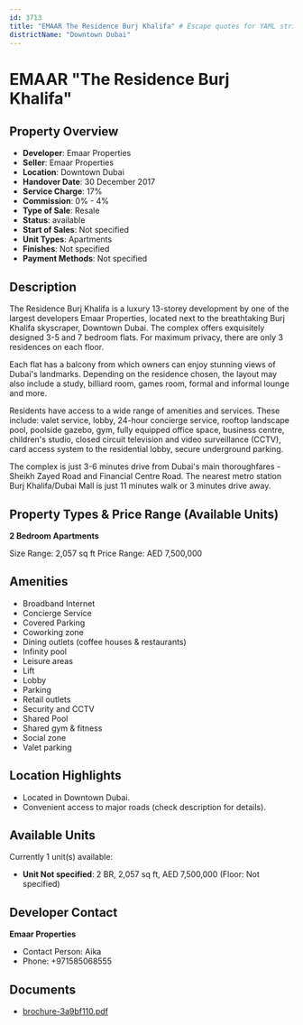 ```yaml
---
id: 3713
title: "EMAAR The Residence Burj Khalifa" # Escape quotes for YAML string
districtName: "Downtown Dubai"
---
```


# EMAAR "The Residence Burj Khalifa"

## Property Overview
- **Developer**: Emaar Properties
- **Seller**: Emaar Properties
- **Location**: Downtown Dubai
- **Handover Date**: 30 December 2017
- **Service Charge**: 17%
- **Commission**: 0% - 4%
- **Type of Sale**: Resale
- **Status**: available
- **Start of Sales**: Not specified
- **Unit Types**: Apartments
- **Finishes**: Not specified
- **Payment Methods**: Not specified

## Description
The Residence Burj Khalifa is a luxury 13-storey development by one of the largest developers Emaar Properties, located next to the breathtaking Burj Khalifa skyscraper, Downtown Dubai. The complex offers exquisitely designed 3-5 and 7 bedroom flats. For maximum privacy, there are only 3 residences on each floor.

Each flat has a balcony from which owners can enjoy stunning views of Dubai's landmarks. Depending on the residence chosen, the layout may also include a study, billiard room, games room, formal and informal lounge and more. 

Residents have access to a wide range of amenities and services. These include: valet service, lobby, 24-hour concierge service, rooftop landscape pool, poolside gazebo, gym, fully equipped office space, business centre, children's studio, closed circuit television and video surveillance (CCTV), card access system to the residential lobby, secure underground parking.

The complex is just 3-6 minutes drive from Dubai's main thoroughfares - Sheikh Zayed Road and Financial Centre Road. The nearest metro station Burj Khalifa/Dubai Mall is just 11 minutes walk or 3 minutes drive away.

## Property Types & Price Range (Available Units)
**2 Bedroom Apartments**

Size Range: 2,057 sq ft
Price Range: AED 7,500,000

## Amenities
- Broadband Internet
- Concierge Service
- Covered Parking
- Coworking zone
- Dining outlets  (coffee houses & restaurants)
- Infinity pool
- Leisure areas
- Lift
- Lobby
- Parking
- Retail outlets
- Security and CCTV
- Shared Pool
- Shared gym & fitness
- Social zone
- Valet parking

## Location Highlights
- Located in Downtown Dubai.
- Convenient access to major roads (check description for details).

## Available Units
Currently 1 unit(s) available:
- **Unit Not specified**: 2 BR, 2,057 sq ft, AED 7,500,000 (Floor: Not specified)

## Developer Contact
**Emaar Properties**
- Contact Person: Aika
- Phone: +971585068555

## Documents
- [brochure-3a9bf110.pdf](https://cdn.geniemap.net/2024/12/02/juurrflacIoaohUnF9hQVqcVZ1O3uw1Rd8vqNqXg.pdf)
